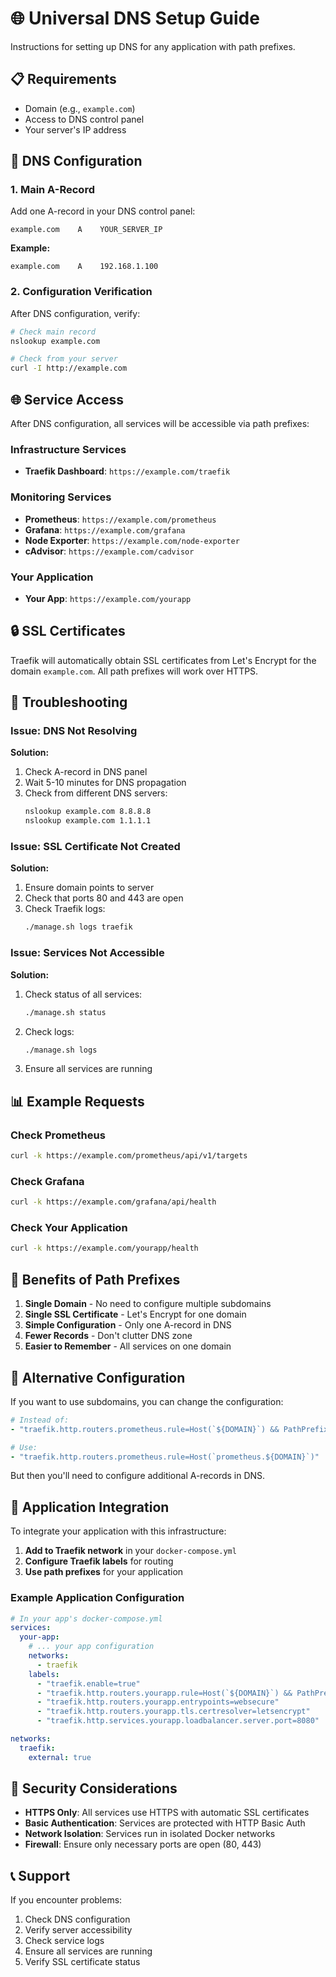 # 🌐 Universal DNS Setup Guide

Instructions for setting up DNS for any application with path prefixes.

## 📋 Requirements

- Domain (e.g., `example.com`)
- Access to DNS control panel
- Your server's IP address

## 🔧 DNS Configuration

### 1. Main A-Record

Add one A-record in your DNS control panel:

```
example.com    A    YOUR_SERVER_IP
```

**Example:**
```
example.com    A    192.168.1.100
```

### 2. Configuration Verification

After DNS configuration, verify:

```bash
# Check main record
nslookup example.com

# Check from your server
curl -I http://example.com
```

## 🌐 Service Access

After DNS configuration, all services will be accessible via path prefixes:

### Infrastructure Services
- **Traefik Dashboard**: `https://example.com/traefik`

### Monitoring Services
- **Prometheus**: `https://example.com/prometheus`
- **Grafana**: `https://example.com/grafana`
- **Node Exporter**: `https://example.com/node-exporter`
- **cAdvisor**: `https://example.com/cadvisor`

### Your Application
- **Your App**: `https://example.com/yourapp`

## 🔒 SSL Certificates

Traefik will automatically obtain SSL certificates from Let's Encrypt for the domain `example.com`. All path prefixes will work over HTTPS.

## 🚨 Troubleshooting

### Issue: DNS Not Resolving

**Solution:**
1. Check A-record in DNS panel
2. Wait 5-10 minutes for DNS propagation
3. Check from different DNS servers:
   ```bash
   nslookup example.com 8.8.8.8
   nslookup example.com 1.1.1.1
   ```

### Issue: SSL Certificate Not Created

**Solution:**
1. Ensure domain points to server
2. Check that ports 80 and 443 are open
3. Check Traefik logs:
   ```bash
   ./manage.sh logs traefik
   ```

### Issue: Services Not Accessible

**Solution:**
1. Check status of all services:
   ```bash
   ./manage.sh status
   ```
2. Check logs:
   ```bash
   ./manage.sh logs
   ```
3. Ensure all services are running

## 📊 Example Requests

### Check Prometheus
```bash
curl -k https://example.com/prometheus/api/v1/targets
```

### Check Grafana
```bash
curl -k https://example.com/grafana/api/health
```

### Check Your Application
```bash
curl -k https://example.com/yourapp/health
```

## 🎯 Benefits of Path Prefixes

1. **Single Domain** - No need to configure multiple subdomains
2. **Single SSL Certificate** - Let's Encrypt for one domain
3. **Simple Configuration** - Only one A-record in DNS
4. **Fewer Records** - Don't clutter DNS zone
5. **Easier to Remember** - All services on one domain

## 🔧 Alternative Configuration

If you want to use subdomains, you can change the configuration:

```yaml
# Instead of:
- "traefik.http.routers.prometheus.rule=Host(`${DOMAIN}`) && PathPrefix(`/prometheus`)"

# Use:
- "traefik.http.routers.prometheus.rule=Host(`prometheus.${DOMAIN}`)"
```

But then you'll need to configure additional A-records in DNS.

## 📝 Application Integration

To integrate your application with this infrastructure:

1. **Add to Traefik network** in your `docker-compose.yml`
2. **Configure Traefik labels** for routing
3. **Use path prefixes** for your application

### Example Application Configuration

```yaml
# In your app's docker-compose.yml
services:
  your-app:
    # ... your app configuration
    networks:
      - traefik
    labels:
      - "traefik.enable=true"
      - "traefik.http.routers.yourapp.rule=Host(`${DOMAIN}`) && PathPrefix(`/yourapp`)"
      - "traefik.http.routers.yourapp.entrypoints=websecure"
      - "traefik.http.routers.yourapp.tls.certresolver=letsencrypt"
      - "traefik.http.services.yourapp.loadbalancer.server.port=8080"

networks:
  traefik:
    external: true
```

## 🔐 Security Considerations

- **HTTPS Only**: All services use HTTPS with automatic SSL certificates
- **Basic Authentication**: Services are protected with HTTP Basic Auth
- **Network Isolation**: Services run in isolated Docker networks
- **Firewall**: Ensure only necessary ports are open (80, 443)

## 📞 Support

If you encounter problems:

1. Check DNS configuration
2. Verify server accessibility
3. Check service logs
4. Ensure all services are running
5. Verify SSL certificate status
